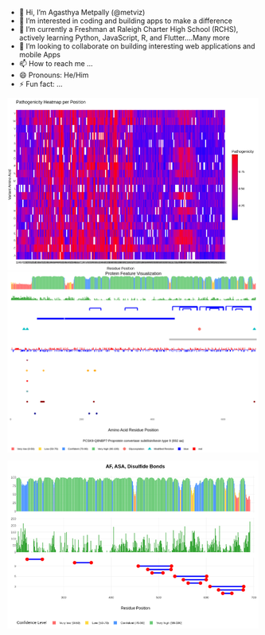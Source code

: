- 👋 Hi, I’m Agasthya Metpally (@metviz)
- 👀 I’m interested in coding and building apps to make a difference 
- 🌱 I’m currently a Freshman at Raleigh Charter High School (RCHS), actively learning Python, JavaScript, R, and Flutter....Many more 
- 💞️ I’m looking to collaborate on building interesting web applications and mobile Apps
- 📫 How to reach me ...
- 😄 Pronouns: He/Him
- ⚡ Fun fact: ...

![AlphaMissense_Pathogenicity_Heatmap](https://github.com/metviz/metviz/blob/main/AlphaMissense_Pathogenicity_Heatmap.png)
![g2p PCSK9_Q8NBP7 protein_features plot](https://github.com/metviz/metviz/blob/main/g2p.PCSK9_Q8NBP7.protein_features.plot.png)

![Alpha Fold plotting](https://github.com/metviz/metviz/blob/main/AlphaFold.AF.BSB.G2P.png)
<!---
metviz/metviz is a ✨ special ✨ repository because its `README.md` (this file) appears on your GitHub profile.
You can click the Preview link to take a look at your changes.
--->
